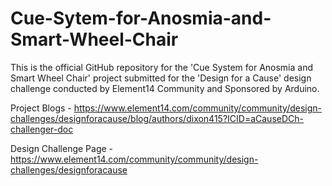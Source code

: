 # Cue-Sytem-for-Anosmia-and-Smart-Wheel-Chair
This is the official GitHub repository for the 'Cue System for Anosmia and Smart Wheel Chair' project submitted for the 'Design for a Cause' design challenge conducted by Element14 Community and Sponsored by Arduino.

Project Blogs - https://www.element14.com/community/community/design-challenges/designforacause/blog/authors/dixon415?ICID=aCauseDCh-challenger-doc

Design Challenge Page - https://www.element14.com/community/community/design-challenges/designforacause
